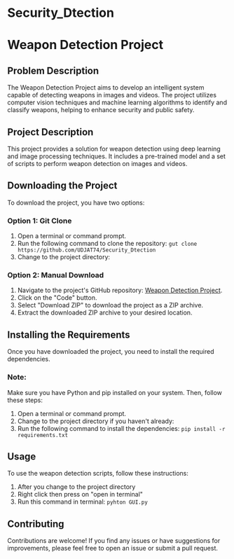 # Security_Dtection

# Weapon Detection Project

## Problem Description
The Weapon Detection Project aims to develop an intelligent system capable of detecting weapons in images and videos. The project utilizes computer vision techniques and machine learning algorithms to identify and classify weapons, helping to enhance security and public safety.

## Project Description
This project provides a solution for weapon detection using deep learning and image processing techniques. It includes a pre-trained model and a set of scripts to perform weapon detection on images and videos.

## Downloading the Project
To download the project, you have two options:

### Option 1: Git Clone
1. Open a terminal or command prompt.
2. Run the following command to clone the repository: `gut clone https://github.com/UDJAT74/Security_Dtection`
3. Change to the project directory:

### Option 2: Manual Download
1. Navigate to the project's GitHub repository: [Weapon Detection Project](https://github.com/UDJAT74/Security_Dtection).
2. Click on the "Code" button.
3. Select "Download ZIP" to download the project as a ZIP archive.
4. Extract the downloaded ZIP archive to your desired location.

## Installing the Requirements
Once you have downloaded the project, you need to install the required dependencies.
### Note: 
Make sure you have Python and pip installed on your system. Then, follow these steps:

1. Open a terminal or command prompt.
2. Change to the project directory if you haven't already:
3. Run the following command to install the dependencies: `pip install -r requirements.txt`


## Usage
To use the weapon detection scripts, follow these instructions:
1. After you change to the project directory 
2. Right click then press on "open in terminal"
3. Run this command in terminal: `pyhton GUI.py` 

## Contributing
Contributions are welcome! If you find any issues or have suggestions for improvements, please feel free to open an issue or submit a pull request.


